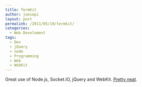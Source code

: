 ```yaml
---
title: TermKit
author: joesepi
layout: post
permalink: /2011/05/19/termkit/
categories:
  - Web Develoment
tags:
  - Dev
  - jQuery
  - node
  - Programming
  - Web
  - WebKit
---
```

Great use of Node.js, Socket.IO, jQuery and WebKit. [Pretty neat][1].

 [1]: http://acko.net/blog/on-termkit
